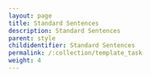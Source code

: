 ```yaml
---
layout: page
title: Standard Sentences
description: Standard Sentences
parent: style
childidentifier: Standard Sentences
permalink: /:collection/template_task
weight: 4
---
```


